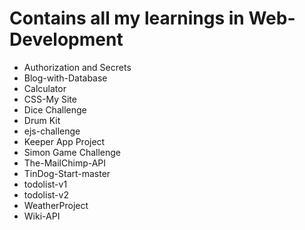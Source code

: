 # Contains all my learnings in Web-Development
- Authorization and Secrets
- Blog-with-Database
- Calculator
- CSS-My Site
- Dice Challenge
- Drum Kit
- ejs-challenge
- Keeper App Project
- Simon Game Challenge
- The-MailChimp-API
- TinDog-Start-master
- todolist-v1
- todolist-v2
- WeatherProject
- Wiki-API